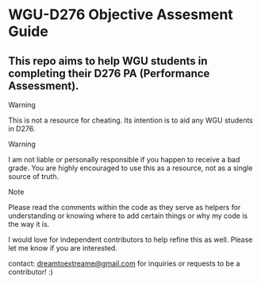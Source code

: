 # **WGU-D276 Objective Assesment Guide**

## This repo aims to help WGU students in completing their D276 PA (Performance Assessment). 

> [!WARNING]
> This is not a resource for cheating. Its intention is to aid any WGU students in D276.

> [!WARNING]
> I am not liable or personally responsible if you happen to receive a bad grade. You are highly encouraged to use this as a resource, not as a single source of truth.

> [!NOTE]
> Please read the comments within the code as they serve as helpers for understanding or knowing where to add certain things or why my code is the way it is. 


I would love for independent contributors to help refine this as well. Please let me know if you are interested.

contact: dreamtoextreame@gmail.com for inquiries or requests to be a contributor! :)

